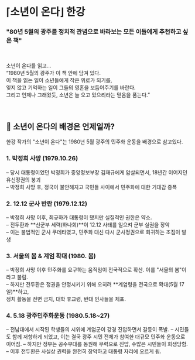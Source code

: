 # ⌈소년이 온다⌋  한강
### "80년 5월의 광주를 정치적 관념으로 바라보는 모든 이들에게 추천하고 싶은 책"

<br>

소년이 온다를 읽고... <br>
“1980년 5월의 광주가 이 책 안에 담겨 있다. <br> 
이 책을 읽는 일이 소년들에게 작은 위로가 되기를, <br>
잊지 않고 기억하는 일이 그들의 영혼을 보듬어주기를 바란다. <br>
그리고 언제나 그래왔듯, 소년은 늘 오고 있으리라는 믿음을 품는다.”

<br>

## 🤔 소년이 온다의 배경은 언제일까?
한강 작가의 "소년이 온다"는 1980년 5월 광주의 민주화 운동을 배경으로 삼고있다.

### 1. 박정희 사망 (1979.10.26)
– 당시 대통령이었던 박정희가 중앙정보부장 김재규에게 암살되면서, 18년간 이어지던 유신정권의 붕괴 <br>
– 박정희 사망 후, 정국이 불안해지고 국민들 사이에서 민주화에 대한 기대감 증폭 <br>

### 2. 12.12 군사 반란 (1979.12.12)
– 박정희 사망 이후, 최규하가 대통령이 됐지만 실질적인 권한은 약소. <br>
– 전두환과 **신군부 세력(하나회)**이 12.12 사태를 일으켜 군부 실권을 장악 <br>
– 이는 불법적인 군사 쿠데타였고, 민주화 대신 다시 군사정권으로 회귀하는 조짐이 발생 <br>

### 3. 서울의 봄 & 계엄 확대 (1980. 봄)
– 박정희 사망 이후 민주화를 요구하는 움직임이 전국적으로 확산. 이를 "서울의 봄"이라고 불림. <br>
– 하지만 전두환은 정권을 안정시키기 위해 오히려 **계엄령을 전국으로 확대(5월 17일)**하고, <br>
  정치 활동을 전면 금지, 대학 휴교령, 반대 인사들을 체포. <br>

### 4. 5.18 광주민주화운동 (1980.5.18~27)
– 전남대에서 시작된 학생들의 시위에 계엄군이 강경 진압하면서 갈등이 폭발.
– 시민들도 함께 저항하게 되었고, 이는 결국 광주 시민 전체가 참여한 대규모 민주화 운동으로 이어짐.
– 하지만 정부는 공수부대를 동원해 무력으로 진압, 수많은 시민들이 희생당함.
– 이후 전두환은 사실상 권력을 완전히 장악하고 대통령 자리에 오르게 됨.

